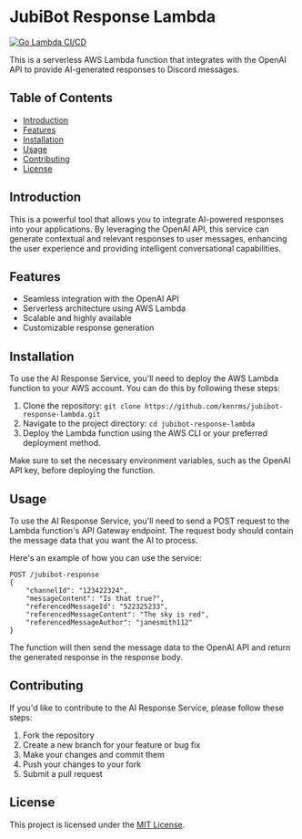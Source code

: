 # JubiBot Response Lambda

[![Go Lambda CI/CD](https://github.com/kenrms/jubibot-response-lambda/actions/workflows/main.yml/badge.svg?branch=main)](https://github.com/kenrms/jubibot-response-lambda/actions/workflows/main.yml)

This is a serverless AWS Lambda function that integrates with the OpenAI API to provide AI-generated responses to Discord messages.

## Table of Contents

- [Introduction](#introduction)
- [Features](#features)
- [Installation](#installation)
- [Usage](#usage)
- [Contributing](#contributing)
- [License](#license)

## Introduction

This is a powerful tool that allows you to integrate AI-powered responses into your applications. By leveraging the OpenAI API, this service can generate contextual and relevant responses to user messages, enhancing the user experience and providing intelligent conversational capabilities.

## Features

- Seamless integration with the OpenAI API
- Serverless architecture using AWS Lambda
- Scalable and highly available
- Customizable response generation

## Installation

To use the AI Response Service, you'll need to deploy the AWS Lambda function to your AWS account. You can do this by following these steps:

1. Clone the repository: `git clone https://github.com/kenrms/jubibot-response-lambda.git`
2. Navigate to the project directory: `cd jubibot-response-lambda`
3. Deploy the Lambda function using the AWS CLI or your preferred deployment method.

Make sure to set the necessary environment variables, such as the OpenAI API key, before deploying the function.

## Usage

To use the AI Response Service, you'll need to send a POST request to the Lambda function's API Gateway endpoint. The request body should contain the message data that you want the AI to process.

Here's an example of how you can use the service:

```
POST /jubibot-response
{
    "channelId": "123422324",
    "messageContent": "Is that true?",
    "referencedMessageId": "522325233",
    "referencedMessageContent": "The sky is red",
    "referencedMessageAuthor": "janesmith112"
}
```

The function will then send the message data to the OpenAI API and return the generated response in the response body.

## Contributing

If you'd like to contribute to the AI Response Service, please follow these steps:

1. Fork the repository
2. Create a new branch for your feature or bug fix
3. Make your changes and commit them
4. Push your changes to your fork
5. Submit a pull request

## License

This project is licensed under the [MIT License](LICENSE).
